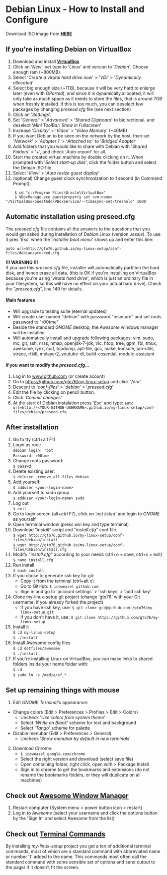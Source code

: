 Debian Linux - How to Install and Configure 
=====================================

Download ISO image from [**HERE**](http://cdimage.debian.org/debian-cd/8.0.0/i386/iso-cd/debian-8.0.0-i386-CD-1.iso)

If you're installing Debian on VirtualBox
-----------------------------------------
1. Download and install [**VirtualBox**](http://download.virtualbox.org/virtualbox/4.3.28/VirtualBox-4.3.28-100309-Win.exe)  
2. Click on '_New_', set type to '_Linux_' and version to '_Debian_'. Choose enough ram (~800MB).
3. Select '_Create a virutal hard drive now_' > '_VDI_' > '_Dynamically allocated_'
4. Select big enough size (~1TB), because it will be very hard to enlarge later (even with *GParted*), and since it is dynamically allocated, it will only take as much space as it needs to store the files, that is around 7GB when freshly installed. If this is too much, you can deselect few packages by changing *preseed.cfg* file (see next section)  
5. Click on '_Settings_'.
5. Set '_General_' > '_Advanced_' > '_Shared Clipboard_' to bidirectional, and deselect '_Mini ToolBar: Show in Fullscreen_'
6. Increase '_Display_' > '_Video_' > '_Video Memory_' (~40MB)
7. If you want Debian to be seen on the network by the host, then set '_Network_' > '_Adapter 1_' > '_Attached to:_' to '_Bridged Adapter_'
8. Add folders that you would like to share with Debian with '_Shared Folders_' > '_+_', and check '_Auto-mount_' for all.
9. Start the created virtual machine by double clicking on it. When prompted with '_Select start-up disk_', click the folder button and select the Debian ISO file. 
9. Select '_View_' > '_Auto resize guest display_'
10. (optional) Change guest clock synchronization to 1 second (in Command Prompt):   
```
	$ cd "c:\Program Files\Oracle\VirtualBox"
	$ VBoxManage.exe guestproperty set <vm-name> "/VirtualBox/GuestAdd/VBoxService/--timesync-set-treshold" 1000
```

Automatic installation using preseed.cfg
----------------------------------------
The *preseed.cfg* file contains all the answers to the questions that you would get asked during installation of *Debian Linux* (version *Jessie*). To use it pres '*Esc*' when the '*installer boot menu*' shows up and enter this line:

`auto url=http://gto76.github.io/my-linux-setup/conf-files/debian/preseed.cfg`

**!!! WARNING !!!**  
If you use this *preseed.cfg* file, installer will automatically partition the hard disk, and hence erase all data. (this is OK if you're installing on VirtualBox because you're using '*virutal hard drive*', which is just an ordinary file in your filesystem, so this will have no effect on your actual hard drive). Check the "_preseed.cfg_", line 149 for details. 

#### Main features
- Will upgrade to testing suite (eternal updates)
- Will create user named "debian" with password "insecure" and set roots password to "r00tme"
- Beside the standard *GNOME* desktop, the _Awesome_ windows manager will be installed
- Will automatically install and upgrade following packages: vim, sudo, mc, git, ssh, nrss, nmap, openjdk-7-jdk, vlc, htop, tree, gpm, fbi, tmux, awesome, lynx, curl, tcpdump, apt-file, gcc, make, konsole, pm-utils, strace, rfkill, mplayer2, youtube-dl, build-essential, module-assistant

#### If you want to modify the _preseed.cfg_...
1. Log in to www.github.com (or create acount)
2. Go to https://github.com/gto76/my-linux-setup and click '_fork_'
3. Descent to '_conf-files_' > '_debian_' > '_preseed.cfg_'
4. Edit the file by clicking on pencil button.
5. Click '_Commit changes_'
6. At the start of Debian instalation press '*Esc*' and type:
	`auto url=http://<YOUR-GITHUB-USERNAME>.github.io/my-linux-setup/conf-files/debian/preseed.cfg`


After installation
------------------
1. Go to tty (ctrl+alt F1)
2. Login as root:  
	`debian login: root`  
	`Password: r00tme`
3. Change roots password:  
	`$ passwd`
4. Delete existing user:  
	`$ deluser -remove-all-files debian`
5. Add yourself:  
	`$ adduser <your-login-name>`
6. Add yourself to sudo group  
	`$ adduser <your-login-name> sudo`
7. Log out  
	`$ exit`
8. Go to login screen (alt+ctrl F7), click on _'not listed'_ and login to _GNOME_ as yourself
9. Open terminal window (press win key and type terminal)
10. Download "_install_" script and "_install.cfg_" conf file.  
	`$ wget http://gto76.github.io/my-linux-setup/conf-files/debian/install`  
	`$ wget http://gto76.github.io/my-linux-setup/conf-files/debian/install.cfg`
11. Modify "_install.cfg_" according to your needs (ctrl+o = save, ctrl+x = exit)  
	`$ nano install.cfg`
12. Run install  
	`$ bash install`
13. If you chose to generate ssh key for git:  
	- Copy it from the terminal (ctrl+alt c)  
	- Go to GitHub: `$ iceweasel github.com`  
	- Sign in and go to 'account settings' > 'ssh keys' > 'add ssh key'  
13. Clone my-linux-setup git project (change 'gto76' with your Git username, if you already forked the project)
	- If you have ssh key, use: `$ git clone git@github.com:/gto76/my-linux-setup.git`  
	- If you don't have it, use: `$ git clone https://github.com/gto76/my-linux-setup`
14. Install it  
	`$ cd my-linux-setup`  
	`$ ./install`
15. Install Awesome config files  
	`$ cd dotfiles/awesome`  
	`$ ./install`
16. If you're installing Linux on VirtualBox, you can make links to shared folders inside your home folder with:  
	`$ cd`  
	`$ sudo ln -s /media/sf_* .`  


Set up remaining things with mouse
----------------------------------

1. Edit *GNOME Terminal*'s appearance:
 * Change colors (Edit > Preferences > Profiles > Edit > Colors)
 	- Uncheck '_Use colors from system theme_'
 	- Select '_White on Black_' scheme for text and background
 	- Select '_Tango_' scheme for palette
 * Disable menubar (Edit > Preferences > General)
 	- Uncheck '_Show menubar by default in new terminals_'

2. Download *Chrome*:  
	- `$ iceweasel google.com/chrome`
	- Select the right version and download (select save file)
	- Open containing folder, right click, open with > Package Install
 	- Sign in to chrome to get the bookmarks and extensions (do not rename the bookmarks folders, or they will duplicate on all machines)

 
Check out [Awesome Window Manager](/conf-files/linux/awesome)
-----------------
1. Restart computer (System menu > power button icon > restart)
2. Log in to *Awesome* (select your username and click the options button by the 'Sign In' and select Awesome from the list)


Check out [**Terminal Commands**](/conf-files/linux/bash)	
-----------------
By installing *my-linux-setup* project you get a ton of additional terminal commands, most of which are a standard command with abbreviated name or number '*1*' added to the name. This commands most often call the standard command with some sensible set of options and send output to the pager if it doesn't fit the screen.

